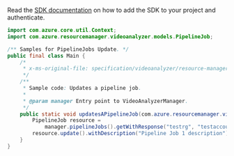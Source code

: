 Read the [SDK documentation](https://github.com/Azure/azure-sdk-for-java/blob/azure-resourcemanager-videoanalyzer_1.0.0-beta.3/sdk/videoanalyzer/azure-resourcemanager-videoanalyzer/README.md) on how to add the SDK to your project and authenticate.

```java
import com.azure.core.util.Context;
import com.azure.resourcemanager.videoanalyzer.models.PipelineJob;

/** Samples for PipelineJobs Update. */
public final class Main {
    /*
     * x-ms-original-file: specification/videoanalyzer/resource-manager/Microsoft.Media/preview/2021-11-01-preview/examples/pipeline-job-patch.json
     */
    /**
     * Sample code: Updates a pipeline job.
     *
     * @param manager Entry point to VideoAnalyzerManager.
     */
    public static void updatesAPipelineJob(com.azure.resourcemanager.videoanalyzer.VideoAnalyzerManager manager) {
        PipelineJob resource =
            manager.pipelineJobs().getWithResponse("testrg", "testaccount2", "pipelineJob1", Context.NONE).getValue();
        resource.update().withDescription("Pipeline Job 1 description").apply();
    }
}
```
